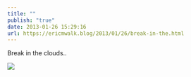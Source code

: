 ```yaml
---
title: ""
publish: "true"
date: 2013-01-26 15:29:16
url: https://ericmwalk.blog/2013/01/26/break-in-the.html
---
```


Break in the clouds..

![](https://ericmwalk.blog/uploads/2022/2ebc823eb6.jpg)